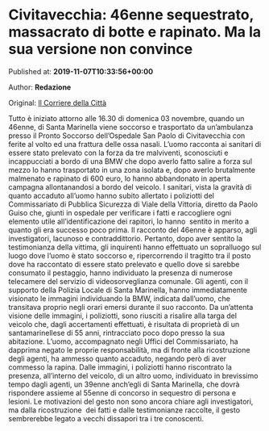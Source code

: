 
# Civitavecchia: 46enne sequestrato, massacrato di botte e rapinato. Ma la sua versione non convince

Published at: **2019-11-07T10:33:56+00:00**

Author: **Redazione**

Original: [Il Corriere della Città](https://www.ilcorrieredellacitta.com/news/civitavecchia-46enne-sequestrato-massacrato-di-botte-e-rapinato-ma-la-sua-versione-non-convince.html)

Tutto è iniziato attorno alle 16.30 di domenica 03 novembre, quando un 46enne, di Santa Marinella viene soccorso e trasportato da un’ambulanza presso il Pronto Soccorso dell’Ospedale San Paolo di Civitavecchia con ferite al volto ed una frattura delle ossa nasali.
L’uomo racconta ai sanitari di essere stato prelevato con la forza da tre malviventi, sconosciuti e incappucciati a bordo di una BMW che dopo averlo fatto salire a forza sul mezzo lo hanno trasportato in una zona isolata e, dopo averlo brutalmente malmenato e rapinato di 600 euro, lo hanno abbandonato in aperta campagna allontanandosi a bordo del veicolo.
I sanitari, vista la gravità di quanto accaduto all’uomo hanno subito allertato i poliziotti del Commissariato di Pubblica Sicurezza di Viale della Vittoria, diretto da Paolo Guiso che, giunti in ospedale per verificare i fatti e raccogliere ogni elemento utile all’identificazione dei rapitori, lo hanno  sentito in merito a quanto gli era successo poco prima. Il racconto del 46enne è apparso, agli investigatori, lacunoso e contraddittorio.
Pertanto, dopo aver sentito la testimonianza della vittima, gli inquirenti hanno effettuato un sopralluogo sul luogo dove l’uomo è stato soccorso e, ripercorrendo il tragitto tra il posto dove ha raccontato di essere stato prelevato e quello dove si sarebbe consumato il pestaggio, hanno individuato la presenza di numerose telecamere del servizio di videosorveglianza comunale.
Gli agenti, con il supporto della Polizia Locale di Santa Marinella, hanno immediatamente visionato le immagini individuando la BMW, indicata dall’uomo, che transitava proprio negli orari emersi durante il suo racconto. Da un’attenta visione delle immagini, i poliziotti, sono riusciti a risalire alla targa del veicolo che, dagli accertamenti effettuati, è risultata di proprietà di un santamarinellese di 55 anni, rintracciato poco dopo presso la sua abitazione.
L’uomo, accompagnato negli Uffici del Commissariato, ha dapprima negato le proprie responsabilità, ma di fronte alla ricostruzione degli agenti, ha ammesso quanto accaduto, negando però di aver commesso la rapina. Dalle immagini, i poliziotti hanno riscontrato la presenza, all’interno del veicolo, di un altro uomo, individuato in brevissimo tempo dagli agenti, un 39enne anch’egli di Santa Marinella, che dovrà rispondere assieme al 55enne di concorso in sequestro di persona e lesioni. Le motivazioni del gesto non sono ancora chiare agli investigatori, ma dalla ricostruzione  dei fatti e dalle testimonianze raccolte, il gesto sembrerebbe legato a vecchi dissapori tra i tre conoscenti.
